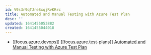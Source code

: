 ```yaml
---
id: V9s3r9qTJreSxqjRvKRrc
title: Automated and Manual Testing with Azure Test Plan
desc: ''
updated: 1641455053882
created: 1641455044018
---
```


- [[focus.azure.devops]] [[focus.azure.test-plans]] [Automated and Manual Testing with Azure Test Plan][7]

[7]: https://youtu.be/LF0hmSysWCg
